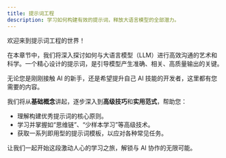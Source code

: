 ```yaml
---
title: 提示词工程
description: 学习如何构建有效的提示词，释放大语言模型的全部潜力。
---
```


欢迎来到提示词工程的世界！

在本章节中，我们将深入探讨如何与大语言模型（LLM）进行高效沟通的艺术和科学。一个精心设计的提示词，是引导模型产生准确、相关、高质量输出的关键。

无论您是刚刚接触 AI 的新手，还是希望提升自己 AI 技能的开发者，这里都有您需要的内容。

我们将从**基础概念**讲起，逐步深入到**高级技巧**和**实用范式**，帮助您：

-   理解构建优秀提示词的核心原则。
-   学习并掌握如“思维链”、“少样本学习”等高级技术。
-   获取一系列即用型的提示词模板，以应对各种常见任务。

让我们一起开始这段激动人心的学习之旅，解锁与 AI 协作的无限可能。
